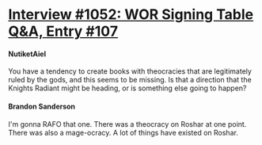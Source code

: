 # [Interview #1052: WOR Signing Table Q&A, Entry #107](https://www.theoryland.com/intvmain.php?i=1052#107)

#### NutiketAiel

You have a tendency to create books with theocracies that are legitimately ruled by the gods, and this seems to be missing. Is that a direction that the Knights Radiant might be heading, or is something else going to happen?

#### Brandon Sanderson

I'm gonna RAFO that one. There was a theocracy on Roshar at one point. There was also a mage-ocracy. A lot of things have existed on Roshar.

